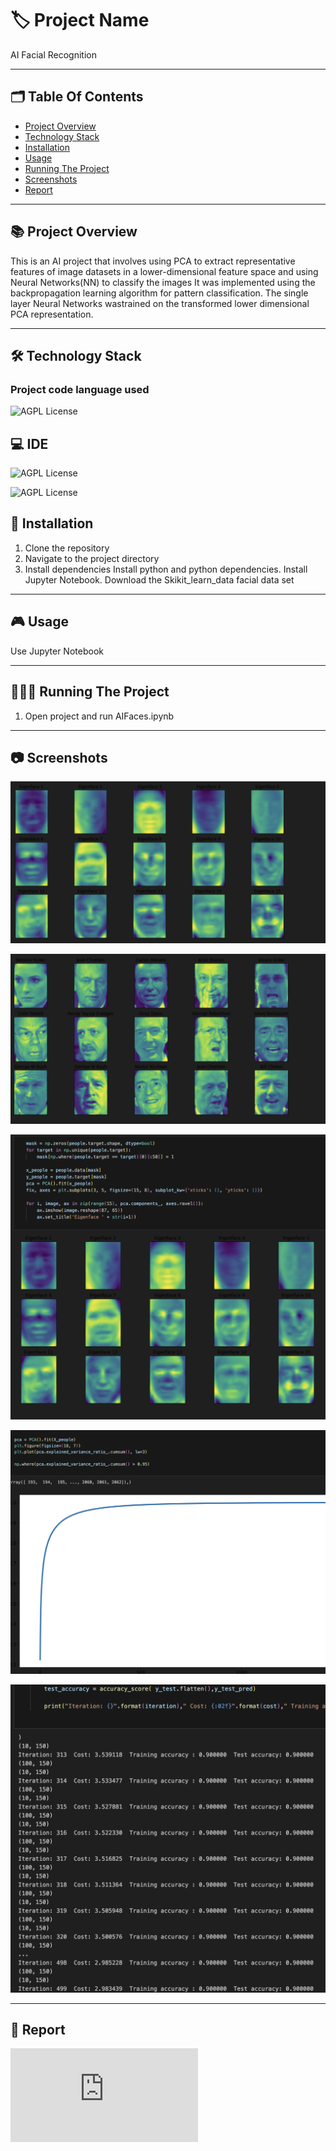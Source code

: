 # 🏷️ Project Name
AI Facial Recognition

---
## 🗂️ Table Of Contents

- [Project Overview](#-project-overview)
- [Technology Stack](#-technology-stack)
- [Installation](#-installation)
- [Usage](#-usage)
- [Running The Project](#-running-the-project)
- [Screenshots](#-screenshots)
- [Report](#-report)
---

## 📚 Project Overview
This is an AI project that involves using PCA to extract representative features of image datasets in a lower-dimensional feature space and using Neural Networks(NN) to classify the images
It was implemented using the backpropagation learning algorithm for pattern classification. The single layer Neural Networks wastrained on the transformed lower dimensional PCA representation.

---

## 🛠️ Technology Stack 

### Project code language used

 ![AGPL License](https://img.shields.io/badge/Python-FFD43B?style=for-the-badge&logo=python&logoColor=blue)

## 💻 IDE

 ![AGPL License](https://img.shields.io/badge/VSCode-0078D4?style=for-the-badge&logo=visual%20studio%20code&logoColor=white)

 ![AGPL License](https://img.shields.io/badge/Jupyter-F37626.svg?&style=for-the-badge&logo=Jupyter&logoColor=white)


## 📝 Installation

1. Clone the repository
2. Navigate to the project directory
3. Install dependencies
   Install python and python dependencies.
   Install Jupyter Notebook.
   Download the Skikit_learn_data facial data set 

---

## 🎮 Usage

Use Jupyter Notebook

---

## 🏃🏻‍♂️ Running The Project

1. Open project and run AIFaces.ipynb 

---

## 📷 Screenshots

![Results before PCA algorithm](https://github.com/kieran-woodrow/AI-Facial-Recognition/blob/main/Assets/Screenshot%202024-06-05%20at%2005.26.07.png)

![Results after PCA algorithm](https://github.com/kieran-woodrow/AI-Facial-Recognition/blob/main/Assets/Screenshot%202024-06-05%20at%2005.26.13.png)

![Snippet in code](https://github.com/kieran-woodrow/AI-Facial-Recognition/blob/main/Assets/Screenshot%202024-06-05%20at%2004.47.27.png)

![Line of best fit for PCA](https://github.com/kieran-woodrow/AI-Facial-Recognition/blob/main/Assets/Screenshot%202024-06-05%20at%2004.47.52.png)

![Training accuracy results table](https://github.com/kieran-woodrow/AI-Facial-Recognition/blob/main/Assets/Screenshot%202024-06-05%20at%2004.48.25.png)

---

## 📝 Report
![report](https://github.com/kieran-woodrow/AI-Facial-Recognition/blob/main/Assets/Report.pdf)
